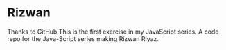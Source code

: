 # Rizwan
Thanks to GitHub This is the first exercise in my JavaScript series. A code repo for the Java-Script series making Rizwan Riyaz.

